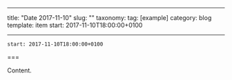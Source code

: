 
---
title: "Date 2017-11-10"
slug: ""
taxonomy:
tag: [example]
category: blog
template: item
start: 2017-11-10T18:00:00+0100

---

``start: 2017-11-10T18:00:00+0100``

===

Content.
